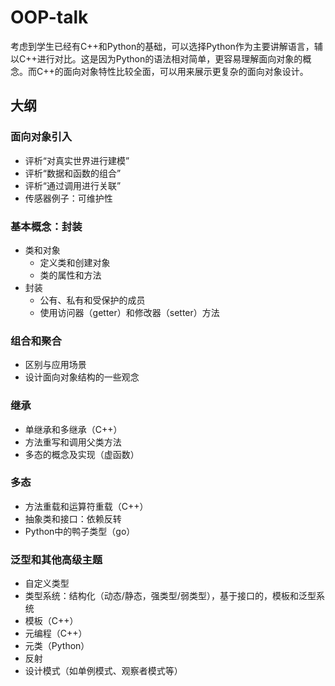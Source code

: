 # OOP-talk


考虑到学生已经有C++和Python的基础，可以选择Python作为主要讲解语言，辅以C++进行对比。这是因为Python的语法相对简单，更容易理解面向对象的概念。而C++的面向对象特性比较全面，可以用来展示更复杂的面向对象设计。

## 大纲

### 面向对象引入
- 评析“对真实世界进行建模”
- 评析“数据和函数的组合”
- 评析“通过调用进行关联”
- 传感器例子：可维护性

### 基本概念：封装

- 类和对象
  - 定义类和创建对象
  - 类的属性和方法
- 封装
  - 公有、私有和受保护的成员
  - 使用访问器（getter）和修改器（setter）方法

### 组合和聚合

- 区别与应用场景
- 设计面向对象结构的一些观念

### 继承

- 单继承和多继承（C++）
- 方法重写和调用父类方法
- 多态的概念及实现（虚函数）

### 多态

- 方法重载和运算符重载（C++）
- 抽象类和接口：依赖反转
- Python中的鸭子类型（go）

### 泛型和其他高级主题

- 自定义类型
- 类型系统：结构化（动态/静态，强类型/弱类型），基于接口的，模板和泛型系统
- 模板（C++）
- 元编程（C++）
- 元类（Python）
- 反射
- 设计模式（如单例模式、观察者模式等）
